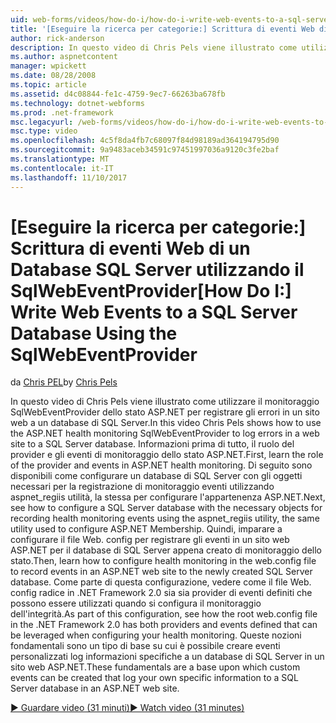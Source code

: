 ```yaml
---
uid: web-forms/videos/how-do-i/how-do-i-write-web-events-to-a-sql-server-database-using-the-sqlwebeventprovider
title: '[Eseguire la ricerca per categorie:] Scrittura di eventi Web di un Database di SQL Server utilizzando il SqlWebEventProvider | Documenti Microsoft'
author: rick-anderson
description: In questo video di Chris Pels viene illustrato come utilizzare il monitoraggio SqlWebEventProvider dello stato ASP.NET per registrare gli errori in un sito web a un database di SQL Server. Primo, Cancella...
ms.author: aspnetcontent
manager: wpickett
ms.date: 08/28/2008
ms.topic: article
ms.assetid: d4c08844-fe1c-4759-9ec7-66263ba678fb
ms.technology: dotnet-webforms
ms.prod: .net-framework
msc.legacyurl: /web-forms/videos/how-do-i/how-do-i-write-web-events-to-a-sql-server-database-using-the-sqlwebeventprovider
msc.type: video
ms.openlocfilehash: 4c5f8da4fb7c68097f84d98189ad364194795d90
ms.sourcegitcommit: 9a9483aceb34591c97451997036a9120c3fe2baf
ms.translationtype: MT
ms.contentlocale: it-IT
ms.lasthandoff: 11/10/2017
---
```

<a name="how-do-i-write-web-events-to-a-sql-server-database-using-the-sqlwebeventprovider"></a><span data-ttu-id="9c4da-104">[Eseguire la ricerca per categorie:] Scrittura di eventi Web di un Database SQL Server utilizzando il SqlWebEventProvider</span><span class="sxs-lookup"><span data-stu-id="9c4da-104">[How Do I:] Write Web Events to a SQL Server Database Using the SqlWebEventProvider</span></span>
====================
<span data-ttu-id="9c4da-105">da [Chris PEL](https://twitter.com/chrispels)</span><span class="sxs-lookup"><span data-stu-id="9c4da-105">by [Chris Pels](https://twitter.com/chrispels)</span></span>

<span data-ttu-id="9c4da-106">In questo video di Chris Pels viene illustrato come utilizzare il monitoraggio SqlWebEventProvider dello stato ASP.NET per registrare gli errori in un sito web a un database di SQL Server.</span><span class="sxs-lookup"><span data-stu-id="9c4da-106">In this video Chris Pels shows how to use the ASP.NET health monitoring SqlWebEventProvider to log errors in a web site to a SQL Server database.</span></span> <span data-ttu-id="9c4da-107">Informazioni prima di tutto, il ruolo del provider e gli eventi di monitoraggio dello stato ASP.NET.</span><span class="sxs-lookup"><span data-stu-id="9c4da-107">First, learn the role of the provider and events in ASP.NET health monitoring.</span></span> <span data-ttu-id="9c4da-108">Di seguito sono disponibili come configurare un database di SQL Server con gli oggetti necessari per la registrazione di monitoraggio eventi utilizzando aspnet\_regiis utilità, la stessa per configurare l'appartenenza ASP.NET.</span><span class="sxs-lookup"><span data-stu-id="9c4da-108">Next, see how to configure a SQL Server database with the necessary objects for recording health monitoring events using the aspnet\_regiis utility, the same utility used to configure ASP.NET Membership.</span></span> <span data-ttu-id="9c4da-109">Quindi, imparare a configurare il file Web. config per registrare gli eventi in un sito web ASP.NET per il database di SQL Server appena creato di monitoraggio dello stato.</span><span class="sxs-lookup"><span data-stu-id="9c4da-109">Then, learn how to configure health monitoring in the web.config file to record events in an ASP.NET web site to the newly created SQL Server database.</span></span> <span data-ttu-id="9c4da-110">Come parte di questa configurazione, vedere come il file Web. config radice in .NET Framework 2.0 sia sia provider di eventi definiti che possono essere utilizzati quando si configura il monitoraggio dell'integrità.</span><span class="sxs-lookup"><span data-stu-id="9c4da-110">As part of this configuration, see how the root web.config file in the .NET Framework 2.0 has both providers and events defined that can be leveraged when configuring your health monitoring.</span></span> <span data-ttu-id="9c4da-111">Queste nozioni fondamentali sono un tipo di base su cui è possibile creare eventi personalizzati log informazioni specifiche a un database di SQL Server in un sito web ASP.NET.</span><span class="sxs-lookup"><span data-stu-id="9c4da-111">These fundamentals are a base upon which custom events can be created that log your own specific information to a SQL Server database in an ASP.NET web site.</span></span>

[<span data-ttu-id="9c4da-112">&#9654; Guardare video (31 minuti)</span><span class="sxs-lookup"><span data-stu-id="9c4da-112">&#9654; Watch video (31 minutes)</span></span>](https://channel9.msdn.com/Blogs/ASP-NET-Site-Videos/how-do-i-write-web-events-to-a-sql-server-database-using-the-sqlwebeventprovider)
